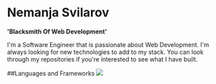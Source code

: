 # Nemanja Svilarov

**'Blacksmith Of Web Development'**

I'm a Software Engineer that is passionate about Web Development. I'm always looking for new technologies to add to my stack. You can look through my repositories if you're interested to see what I have built.

##Languages and Frameworks 
<img src="https://cdn.jsdelivr.net/gh/devicons/devicon/icons/html5/html5-original.svg" />

